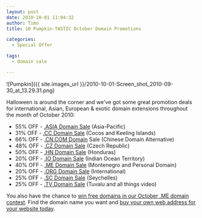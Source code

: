 ```yaml
---
layout: post
date: 2010-10-01 11:04:32
author: Timo
title: 10 Pumpkin-TASTIC October Domain Promotions

categories:
  - Special Offer

tags:
  - domain sale

---
```


![Pumpkin]({{ site.images_url }}/2010-10-01-Screen_shot_2010-09-30_at_13.29.31.png)

Halloween is around the corner and we've got some great promotion deals for international, Asian, European & exotic domain extensions throughout the month of October 2010:

- 55% OFF - [.ASIA Domain Sale](https://iwantmyname.com/domains/asia-domain-name-registration-for-asia) (Asia-Pacific)
- 31% OFF - [.CC Domain Sale](https://iwantmyname.com/domains/cc-domain-name-registration-for-cocos-keeling-islands) (Cocos and Keeling Islands)
- 66% OFF - [.CN.COM Domain](https://iwantmyname.com/domains/cn.com-chinese-domain-name-registration-for-china) Sale (Chinese Domain Alternative)
- 48% OFF - [.CZ Domain Sale](https://iwantmyname.com/domains/cz-domain-name-registration-for-czech-republic) (Czech Republic)
- 50% OFF - [.HN Domain Sale](https://iwantmyname.com/domains/hn-honduran-domain-name-registration-for-honduras) (Honduras)
- 20% OFF - [.IO Domain Sale](https://iwantmyname.com/domains/io-domain-name-registration-for-british-indian-ocean-territory) (Indian Ocean Territory)
- 40% OFF - [.ME Domain Sale](https://iwantmyname.com/domains/me-montenegrean-domain-name-registration-for-montenegro) (Montenegro and Personal Domain)
- 20% OFF - [.ORG Domain Sale](https://iwantmyname.com/domains/org-domain-name-registration-for-organisation) (International)
- 25% OFF - [.SC Domain Sale](https://iwantmyname.com/domains/sc-seychellois-domain-name-registration-for-seychelles) (Seychelles)
- 25% OFF - [.TV Domain Sale](https://iwantmyname.com/domains/tv-tuvaluan-domain-name-registration-for-tuvalu) (Tuvalu and all things video)

You also have the chance to [win free domains in our October .ME domain contest](https://iwantmyname.com/win-free-domain). Find the domain name you want and [buy your own web address for your website today](https://iwantmyname.com).
